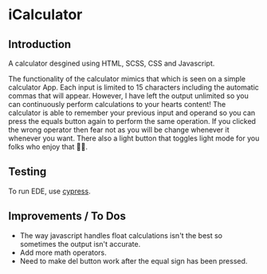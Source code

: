 # iCalculator

## Introduction

A calculator desgined using HTML, SCSS, CSS and Javascript.

The functionality of the calculator mimics that which is seen on a simple calculator App. Each input is limited to 15 characters including the automatic commas that will appear. However, I have left the output unlimited so you can continuously perform calculations to your hearts content! The calculator is able to remember your previous input and operand so you can press the equals button again to perform the same operation. If you clicked the wrong operator then fear not as you will be change whenever it whenever you want. There also a light button that toggles light mode for you folks who enjoy that 🤷‍♂️.

## Testing
To run EDE, use [cypress](https://docs.cypress.io/guides/getting-started/installing-cypress).

## Improvements / To Dos

* The way javascript handles float calculations isn't the best so sometimes the output isn't accurate.
* Add more math operators.
* Need to make del button work after the equal sign has been pressed.

